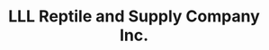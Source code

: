 ---
title: "LLL Reptile and Supply Company Inc."
url: /henderson/lll-reptile-and-supply-company-inc/
shop: Tiere
---
